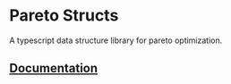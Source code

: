 # Pareto Structs
A typescript data structure library for pareto optimization.

## [Documentation](/docs)
